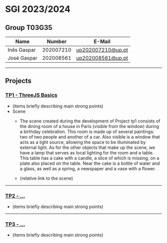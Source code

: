 # SGI 2023/2024

## Group T03G35
| Name             | Number    | E-Mail             |
| ---------------- | --------- | ------------------ |
| Inês Gaspar      | 202007210 | up202007210@up.pt  |
| José Gaspar      | 202008561 | up202008561@up.pt  |

----

## Projects

### [TP1 - ThreeJS Basics](tp1)

- (items briefly describing main strong points)
- Scene
  - The scene created during the development of Project tp1 consists of the dining room of a house in Paris (visible from the window) during a birthday celebration. This room is made up of several paintings: two of two people and another of a car. Also visible is a window that acts as a light source, allowing the space to be illuminated by external light. As for the other objects that make up the scene, we have a lamp that serves as local lighting for the room and a table. This table has a cake with a candle, a slice of which is missing, on a plate also placed on the table. Near the cake is a bottle of water and a glass, as well as a spring, a newspaper and a vase with a flower.

  - (relative link to the scene)

-----

### [TP2 - ...](tp2)
- (items briefly describing main strong points)

----

### [TP3 - ...](tp3)
- (items briefly describing main strong points)

